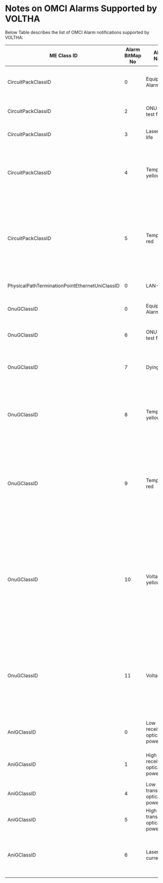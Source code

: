 # Notes on OMCI Alarms Supported by VOLTHA
Below Table describes the list of OMCI Alarm notifications supported by VOLTHA:

| ME Class ID  | Alarm BitMap No | Alarm Name | Description |
| ------------ | --------------- | ---------- | ----------- |
| CircuitPackClassID | 0 | Equipment Alarm | A failure on an internal interface or failed self-test |
| CircuitPackClassID | 2 | ONU self-test failure | Failure of circuit pack autonomous self-test |
| CircuitPackClassID | 3 | Laser end of life | Failure of transmit laser imminent |
| CircuitPackClassID | 4 |Temperature yellow | No service shutdown at present, but the circuit pack is operating beyond its recommended range |
| CircuitPackClassID | 5 |Temperature red | Service has been shut down to avoid equipment damage. The operational state of the affected PPTPs indicates the affected services |
| PhysicalPathTerminationPointEthernetUniClassID | 0 | LAN-LOS | No carrier at the Ethernet UNI |
| OnuGClassID | 0 | Equipment Alarm | Functional failure on an internal interface |
| OnuGClassID | 6 | ONU self-test failure | ONU has failed autonomous self-test |
| OnuGClassID | 7 | Dying gasp | ONU is powering off imminently due to loss of power to the ONU itself |
| OnuGClassID | 8 | Temperature yellow | No service shutdown at present, but the circuit pack is operating beyond its recommended range |
| OnuGClassID | 9 | Temperature red | Some services have been shut down to avoid equipment damage. The operational state of the affected PPTPs indicates the affected services |
| OnuGClassID | 10 | Voltage yellow | No service shutdown at present, but the line power voltage is below its recommended minimum. Service restrictions may be in effect, such as permitting no more than N lines off-hook or ringing at one time |
| OnuGClassID | 11 | Voltage red | Some services have been shut down to avoid power collapse. The operational state of the affected PPTPs indicates the affected services |
| AniGClassID | 0 | Low received optical power | Received downstream optical power below threshold |
| AniGClassID | 1 | High received optical power | Received downstream optical power above threshold |
| AniGClassID | 4 | Low transmit optical power | Transmit optical power below lower threshold |
| AniGClassID | 5 | High transmit optical power | Transmit optical power above upper threshold |
| AniGClassID | 6 | Laser bias current | Laser bias current above threshold determined by vendor; laser end of life pending |
